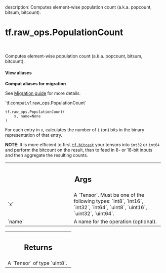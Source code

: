 description: Computes element-wise population count (a.k.a. popcount, bitsum, bitcount).

<div itemscope itemtype="http://developers.google.com/ReferenceObject">
<meta itemprop="name" content="tf.raw_ops.PopulationCount" />
<meta itemprop="path" content="Stable" />
</div>

# tf.raw_ops.PopulationCount

<!-- Insert buttons and diff -->

<table class="tfo-notebook-buttons tfo-api nocontent" align="left">

</table>



Computes element-wise population count (a.k.a. popcount, bitsum, bitcount).

<section class="expandable">
  <h4 class="showalways">View aliases</h4>
  <p>
<b>Compat aliases for migration</b>
<p>See
<a href="https://www.tensorflow.org/guide/migrate">Migration guide</a> for
more details.</p>
<p>`tf.compat.v1.raw_ops.PopulationCount`</p>
</p>
</section>

<pre class="devsite-click-to-copy prettyprint lang-py tfo-signature-link">
<code>tf.raw_ops.PopulationCount(
    x, name=None
)
</code></pre>



<!-- Placeholder for "Used in" -->

For each entry in `x`, calculates the number of `1` (on) bits in the binary
representation of that entry.

**NOTE**: It is more efficient to first <a href="../../tf/bitcast.md"><code>tf.bitcast</code></a> your tensors into
`int32` or `int64` and perform the bitcount on the result, than to feed in
8- or 16-bit inputs and then aggregate the resulting counts.

<!-- Tabular view -->
 <table class="responsive fixed orange">
<colgroup><col width="214px"><col></colgroup>
<tr><th colspan="2"><h2 class="add-link">Args</h2></th></tr>

<tr>
<td>
`x`
</td>
<td>
A `Tensor`. Must be one of the following types: `int8`, `int16`, `int32`, `int64`, `uint8`, `uint16`, `uint32`, `uint64`.
</td>
</tr><tr>
<td>
`name`
</td>
<td>
A name for the operation (optional).
</td>
</tr>
</table>



<!-- Tabular view -->
 <table class="responsive fixed orange">
<colgroup><col width="214px"><col></colgroup>
<tr><th colspan="2"><h2 class="add-link">Returns</h2></th></tr>
<tr class="alt">
<td colspan="2">
A `Tensor` of type `uint8`.
</td>
</tr>

</table>

